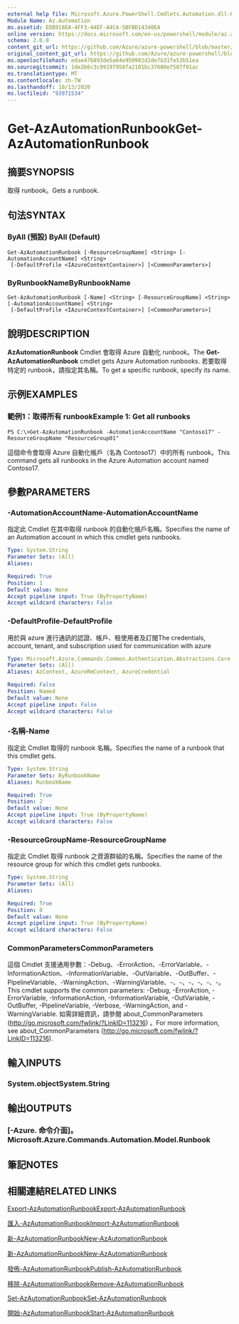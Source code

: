 ```yaml
---
external help file: Microsoft.Azure.PowerShell.Cmdlets.Automation.dll-Help.xml
Module Name: Az.Automation
ms.assetid: EDB918EA-4FF3-44EF-A4CA-5BFBD14340EA
online version: https://docs.microsoft.com/en-us/powershell/module/az.automation/get-azautomationrunbook
schema: 2.0.0
content_git_url: https://github.com/Azure/azure-powershell/blob/master/src/Automation/Automation/help/Get-AzAutomationRunbook.md
original_content_git_url: https://github.com/Azure/azure-powershell/blob/master/src/Automation/Automation/help/Get-AzAutomationRunbook.md
ms.openlocfilehash: edae476893de5a64e950902d2de7b31fe53b51ea
ms.sourcegitcommit: 1de2b6c3c99197958fa2101bc37680e7507f91ac
ms.translationtype: MT
ms.contentlocale: zh-TW
ms.lasthandoff: 10/13/2020
ms.locfileid: "93971534"
---
```

# <span data-ttu-id="b557a-101">Get-AzAutomationRunbook</span><span class="sxs-lookup"><span data-stu-id="b557a-101">Get-AzAutomationRunbook</span></span>

## <span data-ttu-id="b557a-102">摘要</span><span class="sxs-lookup"><span data-stu-id="b557a-102">SYNOPSIS</span></span>
<span data-ttu-id="b557a-103">取得 runbook。</span><span class="sxs-lookup"><span data-stu-id="b557a-103">Gets a runbook.</span></span>

## <span data-ttu-id="b557a-104">句法</span><span class="sxs-lookup"><span data-stu-id="b557a-104">SYNTAX</span></span>

### <span data-ttu-id="b557a-105">ByAll (預設) </span><span class="sxs-lookup"><span data-stu-id="b557a-105">ByAll (Default)</span></span>
```
Get-AzAutomationRunbook [-ResourceGroupName] <String> [-AutomationAccountName] <String>
 [-DefaultProfile <IAzureContextContainer>] [<CommonParameters>]
```

### <span data-ttu-id="b557a-106">ByRunbookName</span><span class="sxs-lookup"><span data-stu-id="b557a-106">ByRunbookName</span></span>
```
Get-AzAutomationRunbook [-Name] <String> [-ResourceGroupName] <String> [-AutomationAccountName] <String>
 [-DefaultProfile <IAzureContextContainer>] [<CommonParameters>]
```

## <span data-ttu-id="b557a-107">說明</span><span class="sxs-lookup"><span data-stu-id="b557a-107">DESCRIPTION</span></span>
<span data-ttu-id="b557a-108">**AzAutomationRunbook** Cmdlet 會取得 Azure 自動化 runbook。</span><span class="sxs-lookup"><span data-stu-id="b557a-108">The **Get-AzAutomationRunbook** cmdlet gets Azure Automation runbooks.</span></span>
<span data-ttu-id="b557a-109">若要取得特定的 runbook，請指定其名稱。</span><span class="sxs-lookup"><span data-stu-id="b557a-109">To get a specific runbook, specify its name.</span></span>

## <span data-ttu-id="b557a-110">示例</span><span class="sxs-lookup"><span data-stu-id="b557a-110">EXAMPLES</span></span>

### <span data-ttu-id="b557a-111">範例1：取得所有 runbook</span><span class="sxs-lookup"><span data-stu-id="b557a-111">Example 1: Get all runbooks</span></span>
```
PS C:\>Get-AzAutomationRunbook -AutomationAccountName "Contoso17" -ResourceGroupName "ResourceGroup01"
```

<span data-ttu-id="b557a-112">這個命令會取得 Azure 自動化帳戶（名為 Contoso17）中的所有 runbook。</span><span class="sxs-lookup"><span data-stu-id="b557a-112">This command gets all runbooks in the Azure Automation account named Contoso17.</span></span>

## <span data-ttu-id="b557a-113">參數</span><span class="sxs-lookup"><span data-stu-id="b557a-113">PARAMETERS</span></span>

### <span data-ttu-id="b557a-114">-AutomationAccountName</span><span class="sxs-lookup"><span data-stu-id="b557a-114">-AutomationAccountName</span></span>
<span data-ttu-id="b557a-115">指定此 Cmdlet 在其中取得 runbook 的自動化帳戶名稱。</span><span class="sxs-lookup"><span data-stu-id="b557a-115">Specifies the name of an Automation account in which this cmdlet gets runbooks.</span></span>

```yaml
Type: System.String
Parameter Sets: (All)
Aliases:

Required: True
Position: 1
Default value: None
Accept pipeline input: True (ByPropertyName)
Accept wildcard characters: False
```

### <span data-ttu-id="b557a-116">-DefaultProfile</span><span class="sxs-lookup"><span data-stu-id="b557a-116">-DefaultProfile</span></span>
<span data-ttu-id="b557a-117">用於與 azure 進行通訊的認證、帳戶、租使用者及訂閱</span><span class="sxs-lookup"><span data-stu-id="b557a-117">The credentials, account, tenant, and subscription used for communication with azure</span></span>

```yaml
Type: Microsoft.Azure.Commands.Common.Authentication.Abstractions.Core.IAzureContextContainer
Parameter Sets: (All)
Aliases: AzContext, AzureRmContext, AzureCredential

Required: False
Position: Named
Default value: None
Accept pipeline input: False
Accept wildcard characters: False
```

### <span data-ttu-id="b557a-118">-名稱</span><span class="sxs-lookup"><span data-stu-id="b557a-118">-Name</span></span>
<span data-ttu-id="b557a-119">指定此 Cmdlet 取得的 runbook 名稱。</span><span class="sxs-lookup"><span data-stu-id="b557a-119">Specifies the name of a runbook that this cmdlet gets.</span></span>

```yaml
Type: System.String
Parameter Sets: ByRunbookName
Aliases: RunbookName

Required: True
Position: 2
Default value: None
Accept pipeline input: True (ByPropertyName)
Accept wildcard characters: False
```

### <span data-ttu-id="b557a-120">-ResourceGroupName</span><span class="sxs-lookup"><span data-stu-id="b557a-120">-ResourceGroupName</span></span>
<span data-ttu-id="b557a-121">指定此 Cmdlet 取得 runbook 之資源群組的名稱。</span><span class="sxs-lookup"><span data-stu-id="b557a-121">Specifies the name of the resource group for which this cmdlet gets runbooks.</span></span>

```yaml
Type: System.String
Parameter Sets: (All)
Aliases:

Required: True
Position: 0
Default value: None
Accept pipeline input: True (ByPropertyName)
Accept wildcard characters: False
```

### <span data-ttu-id="b557a-122">CommonParameters</span><span class="sxs-lookup"><span data-stu-id="b557a-122">CommonParameters</span></span>
<span data-ttu-id="b557a-123">這個 Cmdlet 支援通用參數：-Debug、-ErrorAction、-ErrorVariable、-InformationAction、-InformationVariable、-OutVariable、-OutBuffer、-PipelineVariable、-WarningAction、-WarningVariable、-、-、-、-、-、-。</span><span class="sxs-lookup"><span data-stu-id="b557a-123">This cmdlet supports the common parameters: -Debug, -ErrorAction, -ErrorVariable, -InformationAction, -InformationVariable, -OutVariable, -OutBuffer, -PipelineVariable, -Verbose, -WarningAction, and -WarningVariable.</span></span> <span data-ttu-id="b557a-124">如需詳細資訊，請參閱 about_CommonParameters (http://go.microsoft.com/fwlink/?LinkID=113216) 。</span><span class="sxs-lookup"><span data-stu-id="b557a-124">For more information, see about_CommonParameters (http://go.microsoft.com/fwlink/?LinkID=113216).</span></span>

## <span data-ttu-id="b557a-125">輸入</span><span class="sxs-lookup"><span data-stu-id="b557a-125">INPUTS</span></span>

### <span data-ttu-id="b557a-126">System.object</span><span class="sxs-lookup"><span data-stu-id="b557a-126">System.String</span></span>

## <span data-ttu-id="b557a-127">輸出</span><span class="sxs-lookup"><span data-stu-id="b557a-127">OUTPUTS</span></span>

### <span data-ttu-id="b557a-128">[-Azure. 命令介面]。</span><span class="sxs-lookup"><span data-stu-id="b557a-128">Microsoft.Azure.Commands.Automation.Model.Runbook</span></span>

## <span data-ttu-id="b557a-129">筆記</span><span class="sxs-lookup"><span data-stu-id="b557a-129">NOTES</span></span>

## <span data-ttu-id="b557a-130">相關連結</span><span class="sxs-lookup"><span data-stu-id="b557a-130">RELATED LINKS</span></span>

[<span data-ttu-id="b557a-131">Export-AzAutomationRunbook</span><span class="sxs-lookup"><span data-stu-id="b557a-131">Export-AzAutomationRunbook</span></span>](./Export-AzAutomationRunbook.md)

[<span data-ttu-id="b557a-132">匯入-AzAutomationRunbook</span><span class="sxs-lookup"><span data-stu-id="b557a-132">Import-AzAutomationRunbook</span></span>](./Import-AzAutomationRunbook.md)

[<span data-ttu-id="b557a-133">新-AzAutomationRunbook</span><span class="sxs-lookup"><span data-stu-id="b557a-133">New-AzAutomationRunbook</span></span>](./New-AzAutomationRunbook.md)

[<span data-ttu-id="b557a-134">新-AzAutomationRunbook</span><span class="sxs-lookup"><span data-stu-id="b557a-134">New-AzAutomationRunbook</span></span>](./New-AzAutomationRunbook.md)

[<span data-ttu-id="b557a-135">發佈-AzAutomationRunbook</span><span class="sxs-lookup"><span data-stu-id="b557a-135">Publish-AzAutomationRunbook</span></span>](./Publish-AzAutomationRunbook.md)

[<span data-ttu-id="b557a-136">移除-AzAutomationRunbook</span><span class="sxs-lookup"><span data-stu-id="b557a-136">Remove-AzAutomationRunbook</span></span>](./Remove-AzAutomationRunbook.md)

[<span data-ttu-id="b557a-137">Set-AzAutomationRunbook</span><span class="sxs-lookup"><span data-stu-id="b557a-137">Set-AzAutomationRunbook</span></span>](./Set-AzAutomationRunbook.md)

[<span data-ttu-id="b557a-138">開始-AzAutomationRunbook</span><span class="sxs-lookup"><span data-stu-id="b557a-138">Start-AzAutomationRunbook</span></span>](./Start-AzAutomationRunbook.md)


